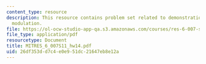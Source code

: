```yaml
---
content_type: resource
description: This resource contains problem set related to demonstration of amplitude
  modulation.
file: https://ol-ocw-studio-app-qa.s3.amazonaws.com/courses/res-6-007-signals-and-systems-spring-2011/26df353dd7c4e0e951dc21647eb8e12a_MITRES_6_007S11_hw14.pdf
file_type: application/pdf
resourcetype: Document
title: MITRES_6_007S11_hw14.pdf
uid: 26df353d-d7c4-e0e9-51dc-21647eb8e12a
---
```

